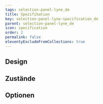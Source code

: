 ```yaml
---
tags: selection-panel-lyne_de
title: Spezifikation
key: selection-panel-lyne-specification_de
parent: selection-panel-lyne_de
icon: specification
order: 2
permalink: false
eleventyExcludeFromCollections: true
---
```


## Design 

## Zustände

## Optionen


